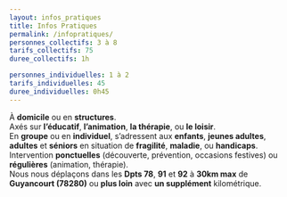 ```yaml
---
layout: infos_pratiques
title: Infos Pratiques
permalink: /infopratiques/
personnes_collectifs: 3 à 8
tarifs_collectifs: 75
duree_collectifs: 1h

personnes_individuelles: 1 à 2
tarifs_individuelles: 45
duree_individuelles: 0h45
---
```


À **domicile** ou en **structures**.
\
Axés sur **l’éducatif**, **l’animation**, **la thérapie**, ou **le loisir**.
\
En **groupe** ou en **individuel**, s’adressent aux **enfants**, **jeunes adultes**, **adultes** et **séniors** en situation de **fragilité**,  **maladie**, ou **handicaps**.
\
Intervention **ponctuelles** (découverte, prévention, occasions festives) ou **régulières** (animation, thérapie).
\
Nous nous déplaçons dans les **Dpts 78**, **91** et **92** à **30km max** de **Guyancourt (78280)** ou **plus loin** avec **un supplément** kilométrique. 
